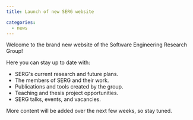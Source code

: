 ```yaml
---
title: Launch of new SERG website

categories:
  - news
---
```


Welcome to the brand new website of the Software Engineering Research Group!

Here you can stay up to date with: 
- SERG's current research and future plans.
- The members of SERG and their work.
- Publications and tools created by the group.
- Teaching and thesis project opportunities.
- SERG talks, events, and vacancies.

More content will be added over the next few weeks, so stay tuned.
